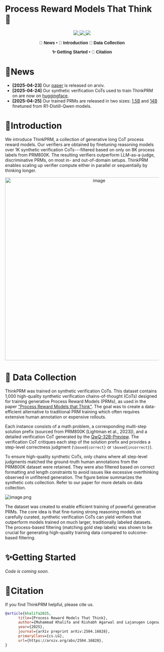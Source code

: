 # Process Reward Models That Think 🧠

<div align="center">
  <a href="https://arxiv.org/abs/2504.16828">
    <img src="https://img.shields.io/badge/Paper-arXiv-red">
  </a>
  <a href="https://huggingface.co/datasets/launch/thinkprm-1K-verification-cots">
    <img src="https://img.shields.io/badge/%F0%9F%A4%97%20Hugging%20Face-Datasets-green">
  </a>
  <a href="https://huggingface.co/collections/launch/thinkprm-681d7a7c5e8bfcfb5fc6d7bb">
    <img src="https://img.shields.io/badge/%F0%9F%A4%97%20Hugging%20Face-Collections-blue">
  </a>
</div>



<div align="center" style="font-family: Arial, sans-serif;">
  <p>
    <a href="#news" style="text-decoration: none; font-weight: bold;">🎉 News</a> •
    <a href="#introduction" style="text-decoration: none; font-weight: bold;">📖 Introduction</a>
    <a href="#data-collection" style="text-decoration: none; font-weight: bold;">📄 Data Collection</a>

  </p>
  <p>
    <a href="#getting-started" style="text-decoration: none; font-weight: bold;">✨ Getting Started</a> •
    <a href="#citation" style="text-decoration: none; font-weight: bold;">🎈 Citation</a>
  </p>
</div>

</div>

# 🎉News

- **[2025-04-23]** Our [paper](https://arxiv.org/abs/2504.16828) is released on arxiv.
- **[2025-04-24]** Our synthetic verification CoTs used to train ThinkPRM on are now on [huggingface](https://huggingface.co/datasets/launch/thinkprm-1K-verification-cots). 
- **[2025-04-25]** Our trained PRMs are released in two sizes: [1.5B](https://huggingface.co/launch/ThinkPRM-1.5B) and [14B](https://huggingface.co/launch/ThinkPRM-14B) finetuned from R1-Distill-Qwen models.

# 📖Introduction

We introduce ThinkPRM, a collection of generative long CoT process reward models. Our verifiers are obtained by finetuning reasoning models over 1K synthetic verification CoTs---filtered based on only on 8K process labels from PRM800K. The resulting verifiers outperform LLM-as-a-judge, discriminative PRMs, on most in- and out-of-domain setups. ThinkPRM enables scaling up verifier  compute either in parallel or sequentially by thinking longer.

<div align="center">
<img src="https://github.com/user-attachments/assets/4fc1a558-4005-4f2f-8b10-0c0b4616592f" alt="image" width="600"/>
</div>

# 📑 Data Collection
ThinkPRM was trained on synthetic verification CoTs. This dataset contains 1,000 high-quality synthetic verification chains-of-thought (CoTs) designed for training generative Process Reward Models (PRMs), as used in the paper ["Process Reward Models that Think"](https://arxiv.org/abs/2504.16828). The goal was to create a data-efficient alternative to traditional PRM training which often requires extensive human annotation or expensive rollouts.

Each instance consists of a math problem, a corresponding multi-step solution prefix (sourced from PRM800K [Lightman et al., 2023]), and a detailed verification CoT generated by the [QwQ-32B-Preview](https://huggingface.co/Qwen/QwQ-32B-Preview). The verification CoT critiques each step of the solution prefix and provides a step-level correctness judgment (`\boxed{correct}` or `\boxed{incorrect}`).

To ensure high-quality synthetic CoTs, only chains where all step-level judgments matched the ground-truth human annotations from the PRM800K dataset were retained. They were also filtered based on correct formatting and length constraints to avoid issues like excessive overthinking observed in unfiltered generation. The figure below summarizes the synthetic cots collection. Refer to our paper for more details on data collection. 


![image.png](https://cdn-uploads.huggingface.co/production/uploads/5f350fe67e5835433862161b/OBLqBFn2zJfKIvnEAK2D_.png)


The dataset was created to enable efficient training of powerful generative PRMs. The core idea is that fine-tuning strong reasoning models on carefully curated, synthetic verification CoTs can yield verifiers that outperform models trained on much larger, traditionally labeled datasets. The process-based filtering (matching gold step labels) was shown to be crucial for generating high-quality training data compared to outcome-based filtering.


# ✨Getting Started

*Code is coming soon.*


# 🎈Citation
If you find ThinkPRM helpful, please cite us.

```bibtex
@article{khalifa2025,
      title={Process Reward Models That Think}, 
      author={Muhammad Khalifa and Rishabh Agarwal and Lajanugen Logeswaran and Jaekyeom Kim and Hao Peng and Moontae Lee and Honglak Lee and Lu Wang},
      year={2025},
      journal={arXiv preprint arXiv:2504.16828},
      primaryClass={cs.LG},
      url={https://arxiv.org/abs/2504.16828}, 
}
```
